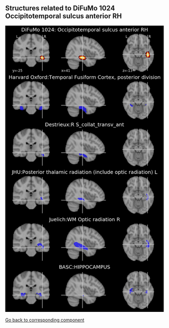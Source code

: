 


## Structures related to DiFuMo 1024 Occipitotemporal sulcus anterior RH

![795](795.jpg "Structures related to DiFuMo 1024 Occipitotemporal sulcus anterior RH")

[Go back to corresponding component](https://parietal-inria.github.io/DiFuMo/1024/html/795.html)